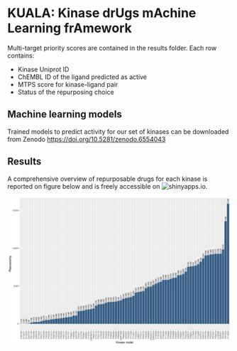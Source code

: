 # KUALA: Kinase drUgs mAchine Learning frAmework

Multi-target priority scores are contained in the results folder.
Each row contains:
* Kinase Uniprot ID
* ChEMBL ID of the ligand predicted as active
* MTPS score for kinase-ligand pair
* Status of the repurposing choice

## Machine learning models 
Trained models to predict activity for our set of kinases can be downloaded from Zenodo https://doi.org/10.5281/zenodo.6554043

## Results
A comprehensive overview of repurposable drugs for each kinase is reported on figure below and is freely accessible on ![shinyapps.io](https://molinfrimed.shinyapps.io/kuala-demo/).

![Repurposable drugs distribution](https://github.com/molinfrimed/multi-kinases/blob/main/results/kinase_repurposing_distr.png?raw=true)
